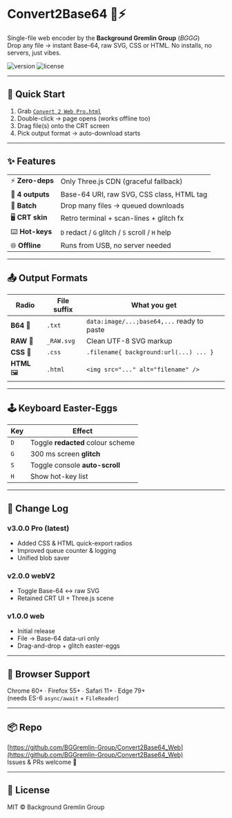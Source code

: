 # Convert2Base64 💾⚡

Single-file web encoder by the **Background Gremlin Group** (*BGGG*)  
Drop any file → instant Base-64, raw SVG, CSS or HTML. No installs, no servers, just vibes.

![version](https://img.shields.io/badge/version-3.0.0-39ff14?style=flat-square)
![license](https://img.shields.io/badge/license-MIT-00ffff?style=flat-square)

---

## 🚀 Quick Start

1. Grab [`Convert 2 Web Pro.html`](https://github.com/BGGremlin-Group/Convert2Base64_Web/releases/latest)
2. Double-click → page opens (works offline too)
3. Drag file(s) onto the CRT screen
4. Pick output format → auto-download starts

---

## ✨ Features

| | |
|-|-|
| ⚡ **Zero-deps** | Only Three.js CDN (graceful fallback) |
| 🎯 **4 outputs** | Base-64 URI, raw SVG, CSS class, HTML tag |
| 📁 **Batch** | Drop many files → queued downloads |
| 🖥️ **CRT skin** | Retro terminal + scan-lines + glitch fx |
| ⌨️ **Hot-keys** | `D` redact / `G` glitch / `S` scroll / `H` help |
| 🌐 **Offline** | Runs from USB, no server needed |

---

## 📤 Output Formats

| Radio | File suffix | What you get |
|-------|-------------|--------------|
| **B64** 📄 | `.txt` | `data:image/...;base64,...` ready to paste |
| **RAW** 📝 | `_RAW.svg` | Clean UTF-8 SVG markup |
| **CSS** 🎨 | `.css` | `.filename{ background:url(...) ... }` |
| **HTML** 🖼️ | `.html` | `<img src="..." alt="filename" />` |

---

## 🕹️ Keyboard Easter-Eggs

| Key | Effect |
|-----|--------|
| `D` | Toggle **redacted** colour scheme |
| `G` | 300 ms screen **glitch** |
| `S` | Toggle console **auto-scroll** |
| `H` | Show hot-key list |

---

## 🌟 Change Log

### v3.0.0 Pro (latest)
- Added CSS & HTML quick-export radios  
- Improved queue counter & logging  
- Unified blob saver

### v2.0.0 webV2
- Toggle Base-64 ↔ raw SVG  
- Retained CRT UI + Three.js scene

### v1.0.0 web
- Initial release  
- File → Base-64 data-uri only  
- Drag-and-drop + glitch easter-eggs

---

## 🧪 Browser Support

Chrome 60+ ∙ Firefox 55+ ∙ Safari 11+ ∙ Edge 79+  
(needs ES-6 `async/await` + `FileReader`)

---

## 📦 Repo

[https://github.com/BGGremlin-Group/Convert2Base64_Web](https://github.com/BGGremlin-Group/Convert2Base64_Web)  
Issues & PRs welcome 🎉

---

## 📜 License

MIT © Background Gremlin Group
